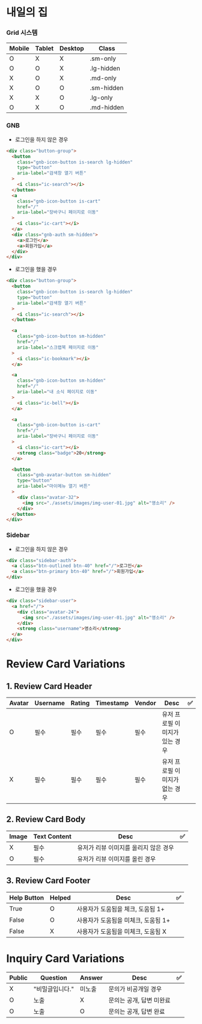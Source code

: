 # 내일의 집

### Grid 시스템

| Mobile | Tablet | Desktop | Class      |
| ------ | ------ | ------- | ---------- |
| O      | X      | X       | .sm-only   |
| O      | O      | X       | .lg-hidden |
| X      | O      | X       | .md-only   |
| X      | O      | O       | .sm-hidden |
| X      | X      | O       | .lg-only   |
| O      | X      | O       | .md-hidden |

### GNB

- 로그인을 하지 않은 경우

```html
<div class="button-group">
  <button
    class="gnb-icon-button is-search lg-hidden"
    type="button"
    aria-label="검색창 열기 버튼"
  >
    <i class="ic-search"></i>
  </button>
  <a
    class="gnb-icon-button is-cart"
    href="/"
    aria-label="장바구니 페이지로 이동"
  >
    <i class="ic-cart"></i>
  </a>
  <div class="gnb-auth sm-hidden">
    <a>로그인</a>
    <a>회원가입</a>
  </div>
</div>
```

- 로그인을 했을 경우

```html
<div class="button-group">
  <button
    class="gnb-icon-button is-search lg-hidden"
    type="button"
    aria-label="검색창 열기 버튼"
  >
    <i class="ic-search"></i>
  </button>

  <a
    class="gnb-icon-button sm-hidden"
    href="/"
    aria-label="스크랩북 페이지로 이동"
  >
    <i class="ic-bookmark"></i>
  </a>

  <a
    class="gnb-icon-button sm-hidden"
    href="/"
    aria-label="내 소식 페이지로 이동"
  >
    <i class="ic-bell"></i>
  </a>

  <a
    class="gnb-icon-button is-cart"
    href="/"
    aria-label="장바구니 페이지로 이동"
  >
    <i class="ic-cart"></i>
    <strong class="badge">20</strong>
  </a>

  <button
    class="gnb-avatar-button sm-hidden"
    type="button"
    aria-label="마이메뉴 열기 버튼"
  >
    <div class="avatar-32">
      <img src="./assets/images/img-user-01.jpg" alt="영소리" />
    </div>
  </button>
</div>
```

### Sidebar

- 로그인을 하지 않은 경우

```html
<div class="sidebar-auth">
  <a class="btn-outlined btn-40" href="/">로그인</a>
  <a class="btn-primary btn-40" href="/">회원가입</a>
</div>
```

- 로그인을 했을 경우

```html
<div class="sidebar-user">
  <a href="/">
    <div class="avatar-24">
      <img src="./assets/images/img-user-01.jpg" alt="영소리" />
    </div>
    <strong class="username">영소리</strong>
  </a>
</div>
```

# Review Card Variations

## 1. Review Card Header

| Avatar | Username | Rating | Timestamp | Vendor | Desc                           | ✅  |
| ------ | -------- | ------ | --------- | ------ | ------------------------------ | --- |
| O      | 필수     | 필수   | 필수      | 필수   | 유저 프로필 이미지가 있는 경우 |
| X      | 필수     | 필수   | 필수      | 필수   | 유저 프로필 이미지가 없는 경우 |

## 2. Review Card Body

| Image | Text Content | Desc                                  | ✅  |
| ----- | ------------ | ------------------------------------- | --- |
| X     | 필수         | 유저가 리뷰 이미지를 올리지 않은 경우 |
| O     | 필수         | 유저가 리뷰 이미지를 올린 경우        |

## 3. Review Card Footer

| Help Button | Helped | Desc                                | ✅  |
| ----------- | ------ | ----------------------------------- | --- |
| True        | O      | 사용자가 도움됨을 체크, 도움됨 1+   |
| False       | O      | 사용자가 도움됨을 미체크, 도움됨 1+ |
| False       | X      | 사용자가 도움됨을 미체크, 도움됨 X  |

# Inquiry Card Variations

| Public | Question        | Answer | Desc                     | ✅  |
| ------ | --------------- | ------ | ------------------------ | --- |
| X      | "비밀글입니다." | 미노출 | 문의가 비공개일 경우     |
| O      | 노출            | X      | 문의는 공개, 답변 미완료 |
| O      | 노출            | O      | 문의는 공개, 답변 완료   |

